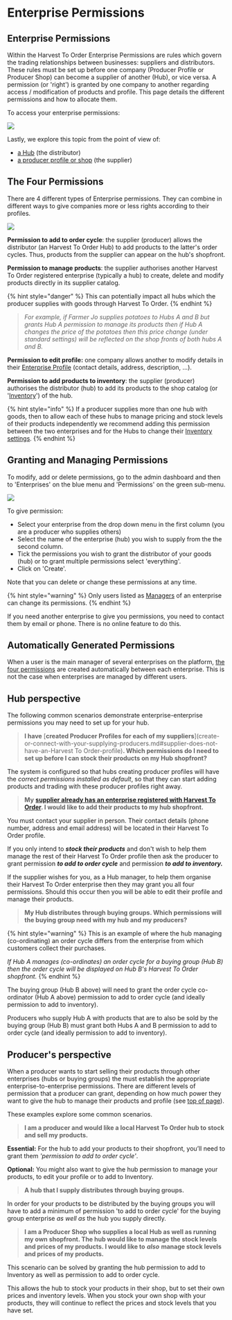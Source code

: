 # Enterprise Permissions

## Enterprise Permissions 

Within the Harvest To Order Enterprise Permissions are rules which govern the trading relationships between businesses: suppliers and distributors. These rules must be set up before one company \(Producer Profile or Producer Shop\) can become a supplier of another \(Hub\), or vice versa. A permission \(or 'right'\) is granted by one company to another regarding access / modification of products and profile. This page details the different permissions and how to allocate them. 

To access your enterprise permissions:

![](../../.gitbook/assets/permissions.gif)

Lastly, we explore this topic from the point of view of:

* [a Hub](enterprise-to-enterprise-permissions-e2es.md#hub-perspective) \(the distributor\)
* [a producer profile or shop](enterprise-to-enterprise-permissions-e2es.md#producers-perspective) \(the supplier\)

## The Four Permissions

There are 4 different types of Enterprise permissions. They can combine in different ways to give companies more or less rights according to their profiles.

![](../../.gitbook/assets/e2emenu2.jpg)

**Permission to add to order cycle**: the supplier \(producer\) allows the distributor \(an Harvest To Order Hub\) to add products to the latter's order cycles.  Thus, products from the supplier can appear on the hub's shopfront.

**Permission to manage products**: the supplier authorises another Harvest To Order registered enterprise \(typically a hub\) to create, delete and modify products directly in its supplier catalog. 

{% hint style="danger" %}
This can potentially impact all hubs which the producer supplies with goods through Harvest To Order.
{% endhint %}

> _For example, if Farmer Jo supplies potatoes to Hubs A and B but grants Hub A permission to manage its products then if Hub A changes the price of the potatoes then this price change \(under standard settings\) will be reflected on the shop fronts of both hubs A and B._

**Permission to edit profile:** one company allows another to modify details in their [Enterprise Profile](./) \(contact details, address, description, ...\).

**Permission to add products to inventory**: the supplier \(producer\) authorises the distributor \(hub\) to add its products to the shop catalog \(or '[Inventory](../products-1/inventory-tool.md)'\) of the hub.

{% hint style="info" %}
If a producer supplies more than one hub with goods, then to allow each of these hubs to manage pricing and stock levels of their products independently we recommend adding this permission between the two enterprises and for the Hubs to change their [Inventory settings](enterprise-settings.md#inventory-settings).
{% endhint %}

## Granting and Managing Permissions

To modify, add or delete permissions, go to the admin dashboard and then to  'Enterprises' on the blue menu and 'Permissions' on the green sub-menu. 

![](../../.gitbook/assets/e2emenu.jpg)

To give permission:

* Select your enterprise from the drop down menu in the first column \(you are a producer who supplies others\)
* Select the name of the enterprise \(hub\) you wish to supply from the the second column.
* Tick the permissions you wish to grant the distributor of your goods \(hub\) or to grant multiple permissions select 'everything'.
* Click on 'Create'.

 Note that you can delete or change these permissions at any time.

{% hint style="warning" %}
Only users listed as [Managers](enterprise-settings.md#users) of an enterprise can change its permissions.
{% endhint %}

If you need another enterprise to give you permissions, you need to contact them by email or phone. There is no online feature to do this.

## Automatically Generated Permissions

When a user is the main manager of several enterprises on the platform, [the four permissions](enterprise-to-enterprise-permissions-e2es.md#the-four-permissions) are created automatically between each enterprise. This is not the case when enterprises are managed by different users.

## Hub perspective

The following common scenarios demonstrate enterprise-enterprise permissions you may need to set up for your hub.

> **I have** [**created Producer Profiles for each of my suppliers**](create-or-connect-with-your-supplying-producers.md#supplier-does-not-have-an-Harvest To Order-profile)**. Which permissions do I need to set up before I can stock their products on my Hub shopfront?**

The system is configured so that hubs creating producer profiles will have the _correct permissions installed as default_, so that they can start adding products and trading with these producer profiles right away.

> **My** [**supplier already has an enterprise registered with Harvest To Order**](create-or-connect-with-your-supplying-producers.md#supplyingproducer)**. I would like to add their products to my hub shopfront.**

You must contact your supplier in person. Their contact details \(phone number, address and email address\) will be located in their Harvest To Order profile.  

If you only intend to _**stock their products**_ and don't wish to help them manage the rest of their Harvest To Order profile then ask the producer to grant permission _**to add to order cycle**_ and permission _**to add to inventory.**_ 

If the supplier wishes for you, as a Hub manager, to help them organise their Harvest To Order enterprise then they may grant you all four permissions.  Should this occur then you will be able to edit their profile and manage their products.

> **My Hub distributes through buying groups. Which permissions will the buying group need with my hub and my producers?**

{% hint style="warning" %}
This is an example of where the hub managing \(co-ordinating\) an order cycle differs from the enterprise from which customers collect their purchases.

_If Hub A manages \(co-ordinates\) an order cycle for a buying group \(Hub B\) then the order cycle will be displayed on Hub B's Harvest To Order shopfront._
{% endhint %}

The buying group \(Hub B above\) will need to grant the order cycle co-ordinator \(Hub A above\) permission to add to order cycle \(and ideally permission to add to inventory\).

Producers who supply Hub A with products that are to also be sold by the buying group \(Hub B\) must grant both Hubs A and B permission to add to order cycle \(and ideally permission to add to inventory\).

## Producer's perspective

When a producer wants to start selling their products through other enterprises \(hubs or buying groups\) the must establish the appropriate enterprise-to-enterprise permissions. There are different levels of permission that a producer can grant, depending on how much power they want to give the hub to manage their products and profile \(see [top of page](enterprise-to-enterprise-permissions-e2es.md#the-four-permissions)\).

These examples explore some common scenarios.

> **I am a producer and would like a local Harvest To Order hub to stock and sell my products.**

**Essential:** For the hub to add your products to their shopfront, you’ll need to grant them _'permission to add to order cycle'_.

**Optional:** You might also want to give the hub permission to manage your products, to edit your profile or to add to Inventory.

> **A hub that I supply distributes through buying groups.**

In order for your products to be distributed by the buying groups you will have to add a minimum of permission 'to add to order cycle' for the buying group enterprise _as well as_ the hub you supply directly.

> **I am a Producer Shop who supplies a local Hub as well as running my own shopfront.  The hub would like to manage the stock levels and prices of my products.  I would like to** _**also**_ **manage stock levels and prices of my products.**

This scenario can be solved by granting the hub permission to add to Inventory as well as permission to add to order cycle.

This allows the hub to stock your products in their shop, but to set their own prices and inventory levels. When you stock your own shop with your products, they will continue to reflect the prices and stock levels that you have set.

